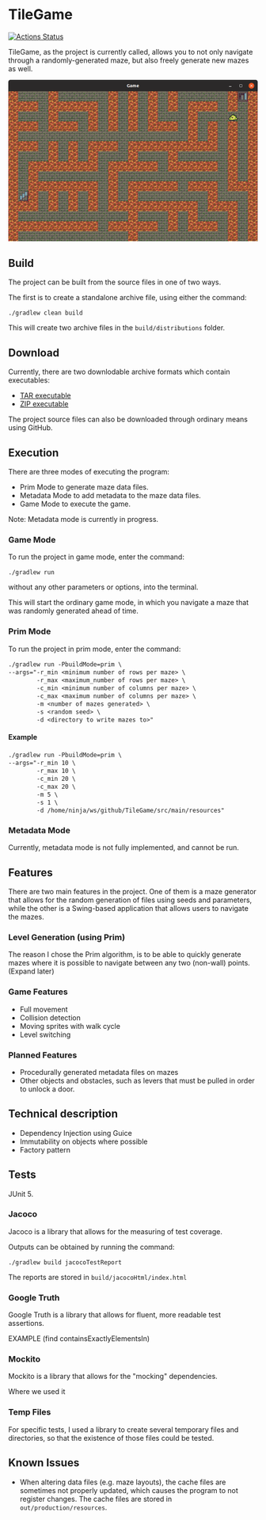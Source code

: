 # TileGame

[![Actions Status](https://github.com/simongreene02/TileGame/workflows/java-ci-workflow/badge.svg)](https://github.com/simongreene02/TileGame/actions)

TileGame, as the project is currently called, allows you to not only navigate through a randomly-generated maze, but also freely generate new mazes as well.

![alt text](images/mainScreenshot.png "Game Screenshot")

## Build

The project can be built from the source files in one of two ways.

The first is to create a standalone archive file, using either the command: 

    ./gradlew clean build


This will create two archive files in the `build/distributions` folder.


## Download

Currently, there are two downlodable archive formats which contain executables: 

- [TAR executable](https://docs.google.com/uc?id=1pNcErfYGLQ-cgsitLnLyn7KvzemaSwuZ&export=download)
- [ZIP executable](https://docs.google.com/uc?id=1CGXmqsu3aXeHxtu1B59-hNaCi_jVQoKa&export=download)



The project source files can also be downloaded through ordinary means using GitHub.

## Execution

There are three modes of executing the program: 
- Prim Mode to generate maze data files.
- Metadata Mode to add metadata to the maze data files.
- Game Mode to execute the game.

Note: Metadata mode is currently in progress.

### Game Mode

To run the project in game mode, enter the command:

    ./gradlew run

without any other parameters or options, into the terminal.

This will start the ordinary game mode, in which you navigate a maze that was randomly generated ahead of time.

### Prim Mode

To run the project in prim mode, enter the command:

    ./gradlew run -PbuildMode=prim \
    --args="-r_min <minimum number of rows per maze> \
            -r_max <maximum_number of rows per maze> \
            -c_min <minimum number of columns per maze> \
            -c_max <maximum number of columns per maze> \
            -m <number of mazes generated> \
            -s <random seed> \
            -d <directory to write mazes to>"

#### Example

    ./gradlew run -PbuildMode=prim \
    --args="-r_min 10 \
            -r_max 10 \
            -c_min 20 \
            -c_max 20 \
            -m 5 \
            -s 1 \
            -d /home/ninja/ws/github/TileGame/src/main/resources"

### Metadata Mode

Currently, metadata mode is not fully implemented, and cannot be run.

## Features

There are two main features in the project. One of them is a maze generator that allows for the random generation of 
files using seeds and parameters, while the other is a Swing-based application that allows users to navigate the mazes.

### Level Generation (using Prim)

The reason I chose the Prim algorithm, is to be able to quickly generate mazes where it is possible to navigate between any two (non-wall) 
points. (Expand later)

### Game Features

- Full movement
- Collision detection
- Moving sprites with walk cycle
- Level switching

### Planned Features

- Procedurally generated metadata files on mazes
- Other objects and obstacles, such as levers that must be pulled in order to unlock a door.


## Technical description

- Dependency Injection using Guice
- Immutability on objects where possible
- Factory pattern


## Tests
JUnit 5.

### Jacoco

Jacoco is a library that allows for the measuring of test coverage.

Outputs can be obtained by running the command:

    ./gradlew build jacocoTestReport
    
The reports are stored in `build/jacocoHtml/index.html`

### Google Truth

Google Truth is a library that allows for fluent, more readable test assertions.

EXAMPLE (find containsExactlyElementsIn)

### Mockito

Mockito is a library that allows for the "mocking" dependencies.

Where we used it

### Temp Files

For specific tests, I used a library to create several temporary files and directories, so that the existence of those 
files could be tested.

## Known Issues

- When altering data files (e.g. maze layouts), the cache files are sometimes not properly updated, which causes the 
program to not register changes. The cache files are stored in `out/production/resources`.
